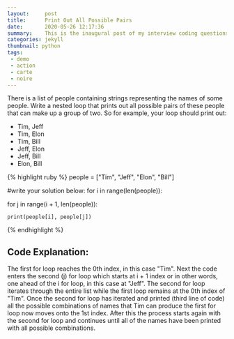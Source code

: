 ```yaml
---
layout:     post
title:      Print Out All Possible Pairs
date:       2020-05-26 12:17:36
summary:    This is the inaugural post of my interview coding questions.
categories: jekyll
thumbnail: python
tags:
 - demo
 - action
 - carte
 - noire
---
```


There is a list of people containing strings representing the names of some people. Write a nested loop that prints out all possible pairs of these people that can make up a group of two. So for example, your loop should print out:

* Tim, Jeff
* Tim, Elon
* Tim, Bill
* Jeff, Elon
* Jeff, Bill
* Elon, Bill


{% highlight ruby %}
people = ["Tim", "Jeff", "Elon", "Bill"]

#write your solution below:
for i in range(len(people)):

  for j in range(i + 1, len(people)):

    print(people[i], people[j])
{% endhighlight %}

## Code Explanation:

The first for loop reaches the 0th index, in this case "Tim". Next the code enters the
second (j) for loop which starts at i + 1 index or in other words, one ahead of the i for loop,
in this case at "Jeff". The second for loop iterates through the entire list while the first loop
remains at the 0th index of "Tim". Once the second for loop has iterated and printed (third line of code)
all the possible combinations of names that Tim can produce the first for loop now moves onto the 1st index.
After this the process starts again with the second for loop and continues until all of the names have been
printed with all possible combinations.
